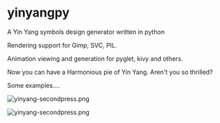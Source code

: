 # yinyangpy
A Yin Yang symbols design generator written in python


Rendering support for Gimp, SVC, PIL.

Animation viewing and generation for pyglet, kivy and others.

Now you can have a Harmonious pie of Yin Yang.  Aren't you so thrilled?

Some examples....

![yinyang-secondpress.png](https://github.com/ismaelharunid/yinyangpy/tree/master/examples/yinyang-secondpress.png)

![yinyang-secondpress.png](https://github.com/ismaelharunid/yinyangpy/tree/master/examples/yinyang540-bounce.gif)
